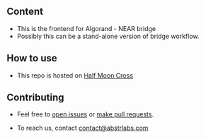 ## Content

- This is the frontend for Algorand - NEAR bridge
- Possibly this can be a stand-alone version of bridge workflow.

## How to use

- This repo is hosted on [Half Moon Cross](https://halfmooncross.com/)

## Contributing

- Feel free to [open issues](https://github.com/AbstrLabs/halfmoon-cross-bridge-UI/issues) or [make pull requests](https://github.com/AbstrLabs/halfmoon-cross-bridge-UI/pulls).


- To reach us, contact [contact@abstrlabs.com](mailto:contact@abstrlabs.com)

